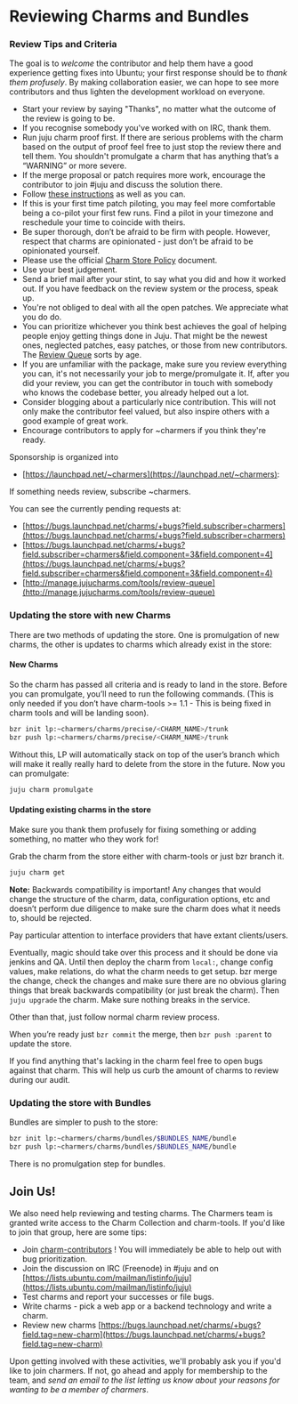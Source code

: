 # Reviewing Charms and Bundles

### Review Tips and Criteria

The goal is to _welcome_ the contributor and help them have a good experience
getting fixes into Ubuntu; your first response should be to _thank them
profusely_. By making collaboration easier, we can hope to see more contributors
and thus lighten the development workload on everyone.

- Start your review by saying "Thanks", no matter what the outcome of the review is going to be.
- If you recognise somebody you've worked with on IRC, thank them.
- Run juju charm proof first. If there are serious problems with the charm based on the output of proof feel free to just stop the review there and tell them. You shouldn't promulgate a charm that has anything that’s a “WARNING” or more severe.
- If the merge proposal or patch requires more work, encourage the contributor to join #juju and discuss the solution there.
- Follow [these instructions](http://wiki.bazaar.canonical.com/PatchPilot) as well as you can.
- If this is your first time patch piloting, you may feel more comfortable being a co-pilot your first few runs. Find a pilot in your timezone and reschedule your time to coincide with theirs.
- Be super thorough, don’t be afraid to be firm with people. However, respect that charms are opinionated - just don’t be afraid to be opinionated yourself.
- Please use the official [Charm Store Policy](authors-charm-policy.html) document.
- Use your best judgement.
- Send a brief mail after your stint, to say what you did and how it worked out. If you have feedback on the review system or the process, speak up.
- You're not obliged to deal with all the open patches. We appreciate what you do do.
- You can prioritize whichever you think best achieves the goal of helping
  people enjoy getting things done in Juju. That might be the newest ones,
neglected patches, easy patches, or those from new contributors. The [Review
Queue](http://review.juju.solutions) sorts by age.
- If you are unfamiliar with the package, make sure you review everything you can, it's not necessarily your job to merge/promulgate it. If, after you did your review, you can get the contributor in touch with somebody who knows the codebase better, you already helped out a lot.
- Consider blogging about a particularly nice contribution. This will not only make the contributor feel valued, but also inspire others with a good example of great work.
- Encourage contributors to apply for ~charmers if you think they're ready.

Sponsorship is organized into

  - [https://launchpad.net/~charmers](https://launchpad.net/~charmers):

If something needs review, subscribe ~charmers.

You can see the currently pending requests at:

- [https://bugs.launchpad.net/charms/+bugs?field.subscriber=charmers](https://bugs.launchpad.net/charms/+bugs?field.subscriber=charmers)
- [https://bugs.launchpad.net/charms/+bugs?field.subscriber=charmers&field.component=3&field.component=4](https://bugs.launchpad.net/charms/+bugs?field.subscriber=charmers&field.component=3&field.component=4)
- [http://manage.jujucharms.com/tools/review-queue](http://manage.jujucharms.com/tools/review-queue)

### Updating the store with new Charms

There are two methods of updating the store. One is promulgation of new charms,
the other is updates to charms which already exist in the store:

#### New Charms

So the charm has passed all criteria and is ready to land in the store. Before
you can promulgate, you’ll need to run the following commands. (This is only
needed if you don’t have charm-tools >= 1.1 - This is being fixed in charm tools and will be landing soon).

```bash
bzr init lp:~charmers/charms/precise/<CHARM_NAME>/trunk
bzr push lp:~charmers/charms/precise/<CHARM_NAME>/trunk
```

Without this, LP will automatically stack on top of the user’s branch which will make it really really hard to delete from the store in the future. Now you can promulgate:

```bash
juju charm promulgate
```

#### Updating existing charms in the store

Make sure you thank them profusely for fixing something or adding something, no matter who they work for!

Grab the charm from the store either with charm-tools or just bzr branch it.

```bash
juju charm get
```

**Note:** Backwards compatibility is important! Any changes that would change the structure of the charm, data, configuration options, etc and doesn’t perform due diligence to make sure the charm does what it needs to, should be rejected.

Pay particular attention to interface providers that have extant clients/users.

Eventually, magic should take over this process and it should be done via
jenkins and QA. Until then deploy the charm from `local:`, change config values, make relations, do what the charm needs to get setup. bzr merge the change, check the changes and make sure there are no obvious glaring things that break backwards compatibility (or just break the charm). Then `juju upgrade` the charm. Make sure nothing breaks in the service.

Other than that, just follow normal charm review process.

When you’re ready just `bzr commit` the merge, then `bzr push :parent` to update the store.

If you find anything that's lacking in the charm feel free to open bugs against
that charm. This will help us curb the amount of charms to review during our
audit.

### Updating the store with Bundles

Bundles are simpler to push to the store:

```bash
bzr init lp:~charmers/charms/bundles/$BUNDLES_NAME/bundle
bzr push lp:~charmers/charms/bundles/$BUNDLES_NAME/bundle
```

There is no promulgation step for bundles.

## Join Us!

We also need help reviewing and testing charms. The Charmers team is granted
write access to the Charm Collection and charm-tools. If you'd like to join that
group, here are some tips:

- Join [charm-contributors](https://launchpad.net/~charm-contributors) ! You will immediately be able to help out with bug prioritization.
- Join the discussion on IRC (Freenode) in #juju and on [https://lists.ubuntu.com/mailman/listinfo/juju](https://lists.ubuntu.com/mailman/listinfo/juju)
- Test charms and report your successes or file bugs.
- Write charms - pick a web app or a backend technology and write a charm.
- Review new charms [https://bugs.launchpad.net/charms/+bugs?field.tag=new-charm](https://bugs.launchpad.net/charms/+bugs?field.tag=new-charm)

Upon getting involved with these activities, we'll probably ask you if you'd
like to join charmers. If not, go ahead and apply for membership to the team,
and _send an email to the list letting us know about your reasons for wanting to be a member of charmers_.
